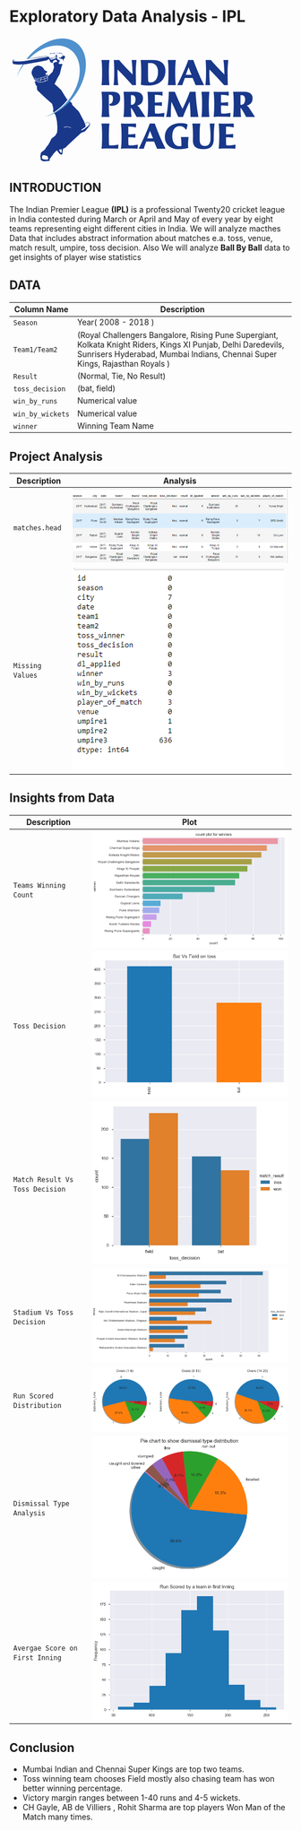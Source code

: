 # Exploratory Data Analysis - IPL
![image.png](images/IPL_Logo.png)

## INTRODUCTION
The Indian Premier League __(IPL)__ is a professional Twenty20 cricket league in India contested during March or April and May of every year by eight teams representing eight different cities in India.
We will analyze macthes Data that includes abstract information about matches e.a. toss, venue, match result, umpire, toss decision.
Also We will analyze __Ball By Ball__ data to get insights of player wise statistics

## DATA
| Column Name | Description |
| --- | --- |
| `Season` | Year( 2008 - 2018 )|
| `Team1/Team2` | (Royal Challengers Bangalore, Rising Pune Supergiant, Kolkata Knight Riders, Kings XI Punjab, Delhi Daredevils, Sunrisers Hyderabad, Mumbai Indians, Chennai Super Kings, Rajasthan Royals )|
|`Result`| (Normal, Tie, No Result)|
|`toss_decision`|(bat, field)|
|`win_by_runs`| Numerical value |
|`win_by_wickets`|  Numerical value|
|`winner`| Winning Team Name |

## Project Analysis
| Description | Analysis |
| --- | --- |
| `matches.head` | ![image.png](images/matches_head.PNG)
| `Missing Values` | ![image.png](images/matches_missing_values.PNG)

## Insights from Data
| Description | Plot |
| --- | --- |
|`Teams Winning Count`| ![image.png](images/IPL-PPT-1.png)|
|`Toss Decision`| ![image.png](images/IPL-PPT-2.png)|
|`Match Result Vs Toss Decision`| ![image.png](images/IPL-PPT-3.png)|
|`Stadium Vs Toss Decision`| ![image.png](images/IPL-PPT-4.png)|
|`Run Scored Distribution`| ![image.png](images/IPL-PPT-7.png)|
|`Dismissal Type Analysis`| ![image.png](images/IPL-PPT-8.png)|
|`Avergae Score on First Inning`| ![image.png](images/IPL-PPT-9.png)|

## Conclusion
* Mumbai Indian and Chennai Super Kings are top two teams.
* Toss winning team chooses Field mostly also chasing team has won better winning percentage.
* Victory margin ranges between 1-40 runs and 4-5 wickets.
* CH Gayle, AB de Villiers , Rohit Sharma are top players Won Man of the Match many times.
